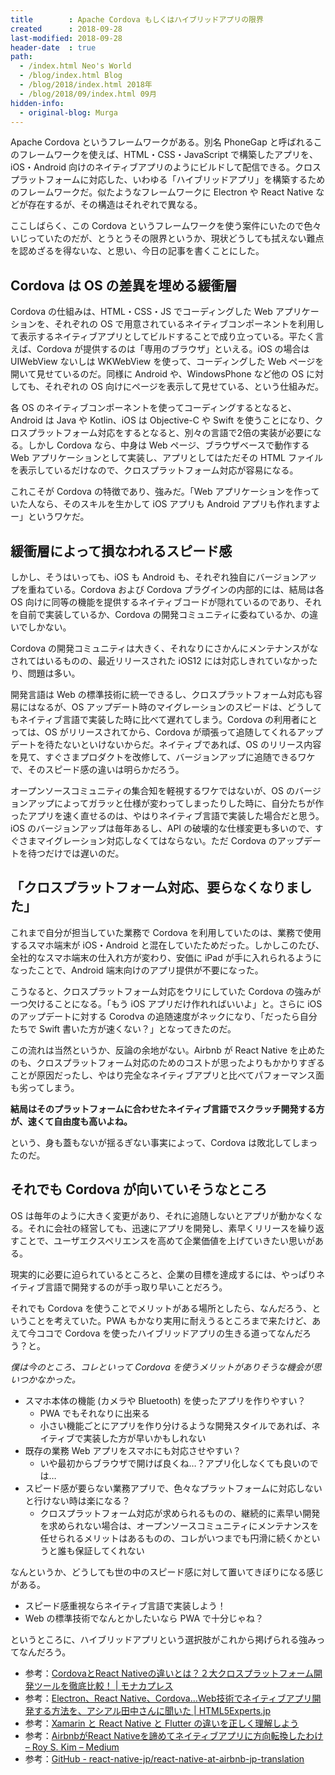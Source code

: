 ```yaml
---
title        : Apache Cordova もしくはハイブリッドアプリの限界
created      : 2018-09-28
last-modified: 2018-09-28
header-date  : true
path:
  - /index.html Neo's World
  - /blog/index.html Blog
  - /blog/2018/index.html 2018年
  - /blog/2018/09/index.html 09月
hidden-info:
  - original-blog: Murga
---
```


Apache Cordova というフレームワークがある。別名 PhoneGap と呼ばれるこのフレームワークを使えば、HTML・CSS・JavaScript で構築したアプリを、iOS・Android 向けのネイティブアプリのようにビルドして配信できる。クロスプラットフォームに対応した、いわゆる「ハイブリッドアプリ」を構築するためのフレームワークだ。似たようなフレームワークに Electron や React Native などが存在するが、その構造はそれぞれで異なる。

ここしばらく、この Cordova というフレームワークを使う案件にいたので色々いじっていたのだが、とうとうその限界というか、現状どうしても拭えない難点を認めざるを得ないな、と思い、今日の記事を書くことにした。

## Cordova は OS の差異を埋める緩衝層

Cordova の仕組みは、HTML・CSS・JS でコーディングした Web アプリケーションを、それぞれの OS で用意されているネイティブコンポーネントを利用して表示するネイティブアプリとしてビルドすることで成り立っている。平たく言えば、Cordova が提供するのは「専用のブラウザ」といえる。iOS の場合は UIWebView ないしは WKWebView を使って、コーディングした Web ページを開いて見せているのだ。同様に Android や、WindowsPhone など他の OS に対しても、それぞれの OS 向けにページを表示して見せている、という仕組みだ。

各 OS のネイティブコンポーネントを使ってコーディングするとなると、Android は Java や Kotlin、iOS は Objective-C や Swift を使うことになり、クロスプラットフォーム対応をするとなると、別々の言語で2倍の実装が必要になる。しかし Cordova なら、中身は Web ページ、ブラウザベースで動作する Web アプリケーションとして実装し、アプリとしてはただその HTML ファイルを表示しているだけなので、クロスプラットフォーム対応が容易になる。

これこそが Cordova の特徴であり、強みだ。「Web アプリケーションを作っていた人なら、そのスキルを生かして iOS アプリも Android アプリも作れますよー」というワケだ。

## 緩衝層によって損なわれるスピード感

しかし、そうはいっても、iOS も Android も、それぞれ独自にバージョンアップを重ねている。Cordova および Cordova プラグインの内部的には、結局は各 OS 向けに同等の機能を提供するネイティブコードが隠れているのであり、それを自前で実装しているか、Cordova の開発コミュニティに委ねているか、の違いでしかない。

Cordova の開発コミュニティは大きく、それなりにさかんにメンテナンスがなされてはいるものの、最近リリースされた iOS12 には対応しきれていなかったり、問題は多い。

開発言語は Web の標準技術に統一できるし、クロスプラットフォーム対応も容易にはなるが、OS アップデート時のマイグレーションのスピードは、どうしてもネイティブ言語で実装した時に比べて遅れてしまう。Cordova の利用者にとっては、OS がリリースされてから、Cordova が頑張って追随してくれるアップデートを待たないといけないからだ。ネイティブであれば、OS のリリース内容を見て、すぐさまプロダクトを改修して、バージョンアップに追随できるワケで、そのスピード感の違いは明らかだろう。

オープンソースコミュニティの集合知を軽視するワケではないが、OS のバージョンアップによってガラッと仕様が変わってしまったりした時に、自分たちが作ったアプリを速く直せるのは、やはりネイティブ言語で実装した場合だと思う。iOS のバージョンアップは毎年あるし、API の破壊的な仕様変更も多いので、すぐさまマイグレーション対応しなくてはならない。ただ Cordova のアップデートを待つだけでは遅いのだ。

## 「クロスプラットフォーム対応、要らなくなりました」

これまで自分が担当していた業務で Cordova を利用していたのは、業務で使用するスマホ端末が iOS・Android と混在していたためだった。しかしこのたび、全社的なスマホ端末の仕入れ方が変わり、安価に iPad が手に入れられるようになったことで、Android 端末向けのアプリ提供が不要になった。

こうなると、クロスプラットフォーム対応をウリにしていた Cordova の強みが一つ欠けることになる。「もう iOS アプリだけ作れればいいよ」と。さらに iOS のアップデートに対する Corodva の追随速度がネックになり、「だったら自分たちで Swift 書いた方が速くない？」となってきたのだ。

この流れは当然というか、反論の余地がない。Airbnb が React Native を止めたのも、クロスプラットフォーム対応のためのコストが思ったよりもかかりすぎることが原因だったし、やはり完全なネイティブアプリと比べてパフォーマンス面も劣ってしまう。

__結局はそのプラットフォームに合わせたネイティブ言語でスクラッチ開発する方が、速くて自由度も高いよね。__

という、身も蓋もないが揺るぎない事実によって、Cordova は敗北してしまったのだ。

## それでも Cordova が向いていそうなところ

OS は毎年のように大きく変更があり、それに追随しないとアプリが動かなくなる。それに会社の経営しても、迅速にアプリを開発し、素早くリリースを繰り返すことで、ユーザエクスペリエンスを高めて企業価値を上げていきたい思いがある。

現実的に必要に迫られているところと、企業の目標を達成するには、やっぱりネイティブ言語で開発するのが手っ取り早いことだろう。

それでも Cordova を使うことでメリットがある場所としたら、なんだろう、ということを考えていた。PWA もかなり実用に耐えうるところまで来たけど、あえて今ココで Cordova を使ったハイブリッドアプリの生きる道ってなんだろう？と。

_僕は今のところ、コレといって Cordova を使うメリットがありそうな機会が思いつかなかった。_

- スマホ本体の機能 (カメラや Bluetooth) を使ったアプリを作りやすい？
  - PWA でもそれなりに出来る
  - 小さい機能ごとにアプリを作り分けるような開発スタイルであれば、ネイティブで実装した方が早いかもしれない
- 既存の業務 Web アプリをスマホにも対応させやすい？
  - いや最初からブラウザで開けば良くね…？アプリ化しなくても良いのでは…
- スピード感が要らない業務アプリで、色々なプラットフォームに対応しないと行けない時は楽になる？
  - クロスプラットフォーム対応が求められるものの、継続的に素早い開発を求められない場合は、オープンソースコミュニティにメンテナンスを任せられるメリットはあるものの、コレがいつまでも円滑に続くかというと誰も保証してくれない

なんというか、どうしても世の中のスピード感に対して置いてきぼりになる感じがある。

- スピード感重視ならネイティブ言語で実装しよう！
- Web の標準技術でなんとかしたいなら PWA で十分じゃね？

というところに、ハイブリッドアプリという選択肢がこれから掲げられる強みってなんだろう。

- 参考：[CordovaとReact Nativeの違いとは？２大クロスプラットフォーム開発ツールを徹底比較！ | モナカプレス](https://press.monaca.io/bryan/2621)
- 参考：[Electron、React Native、Cordova…Web技術でネイティブアプリ開発する方法を、アシアル田中さんに聞いた | HTML5Experts.jp](https://html5experts.jp/shumpei-shiraishi/24253/)
- 参考：[Xamarin と React Native と Flutter の違いを正しく理解しよう](https://qiita.com/amay077/items/dff88e7ce6868615a9bb)
- 参考：[AirbnbがReact Nativeを諦めてネイティブアプリに方向転換したわけ – Roy S. Kim – Medium](https://medium.com/@Roy_S_Kim/airbnb%E3%81%8Creact-native%E3%82%92%E3%82%84%E3%82%81%E3%81%9F%E3%82%8F%E3%81%91-802589f4ff44)
- 参考：[GitHub - react-native-jp/react-native-at-airbnb-jp-translation](https://github.com/react-native-jp/react-native-at-airbnb-jp-translation)
